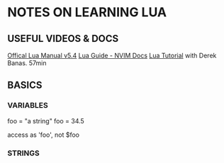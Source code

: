 # NOTES ON LEARNING LUA

## USEFUL VIDEOS & DOCS

[Offical Lua Manual v5.4](http://www.lua.org/manual/5.4/)
[Lua Guide - NVIM Docs](https://neovim.io/doc/user/lua-guide.html)
[Lua Tutorial](https://www.youtube.com/watch?v=iMacxZQMPXs) with Derek Banas. 57min

## BASICS

### VARIABLES

foo = "a string"
foo = 34.5

access as 'foo', not $foo

### STRINGS

